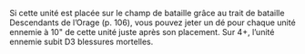 Si cette unité est placée sur le champ de bataille grâce
au trait de bataille Descendants de l’Orage (p. 106),
vous pouvez jeter un dé pour chaque unité ennemie
à 10" de cette unité juste après son placement.
Sur 4+, l’unité ennemie subit D3 blessures mortelles.